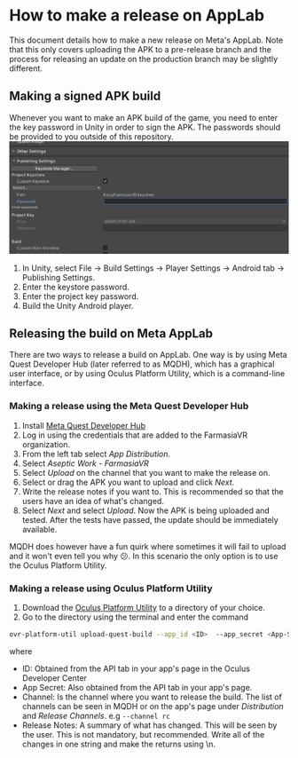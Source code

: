 # How to make a release on AppLab
This document details how to make a new release on Meta's AppLab. Note that this only covers uploading the APK to a pre-release branch and the process for releasing an update on the production branch may be slightly different.

## Making a signed APK build
Whenever you want to make an APK build of the game, you need to enter the key password in Unity in order to sign the APK. The passwords should be provided to you outside of this repository.
![Publishing Settings](img\image.png)
1. In Unity, select File -> Build Settings -> Player Settings -> Android tab -> Publishing Settings.
2. Enter the keystore password.
3. Enter the project key password.
4. Build the Unity Android player.

## Releasing the build on Meta AppLab
There are two ways to release a build on AppLab. One way is by using Meta Quest Developer Hub (later referred to as MQDH), which has a graphical user interface, or by using Oculus Platform Utility, which is a command-line interface.

### Making a release using the Meta Quest Developer Hub
1. Install [Meta Quest Developer Hub](https://developer.oculus.com/meta-quest-developer-hub)
2. Log in using the credentials that are added to the FarmasiaVR organization.
3. From the left tab select *App Distribution*.
4. Select *Aseptic Work - FarmasiaVR*
5. Select *Upload* on the channel that you want to make the release on.
6. Select or drag the APK you want to upload and click *Next*.
7. Write the release notes if you want to. This is recommended so that the users have an idea of what's changed.
8. Select *Next* and select *Upload*.
Now the APK is being uploaded and tested. After the tests have passed, the update should be immediately available.

MQDH does however have a fun quirk where sometimes it will fail to upload and it won't even tell you why :confused:. In this scenario the only option is to use the Oculus Platform Utility.

### Making a release using Oculus Platform Utility
1. Download the [Oculus Platform Utility](https://developer.oculus.com/resources/publish-reference-platform-command-line-utility/) to a directory of your choice.
2. Go to the directory using the terminal and enter the command 
```bash
ovr-platform-util upload-quest-build --app_id <ID>  --app_secret <App-Secret> --apk <path/to/Your.apk> --channel <ReleaseChannel> --notes <ReleaseNotes>
```
where
- ID: Obtained from the API tab in your app's page in the Oculus Developer Center
- App Secret: Also obtained from the API tab in your app's page.
- Channel: Is the channel where you want to release the build. The list of channels can be seen in MQDH or on the app's page under *Distribution* and *Release Channels*. e.g `--channel rc`
- Release Notes: A summary of what has changed. This will be seen by the user. This is not mandatory, but recommended. Write all of the changes in one string and make the returns using \n.